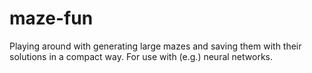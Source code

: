 # maze-fun
Playing around with generating large mazes and saving them with their solutions in a compact way.  For use with (e.g.) neural networks.
